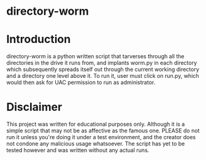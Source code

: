 # directory-worm

# Introduction
directory-worm is a python written script that tarverses through all the directories in the drive it runs from, and implants worm.py in each directory which subsequently spreads itself out through the current working directory and a directory one level above it. To run it, user must click on run.py, which would then ask for UAC permission to run as administrator.

# Disclaimer
This project was written for educational purposes only. Although it is a simple script that may not be as affective as the famous one. PLEASE do not run it unless you're doing it under a test environment, and the creator does not condone any malicious usage whatsoever. The script has yet to be tested however and was written without any actual runs.
